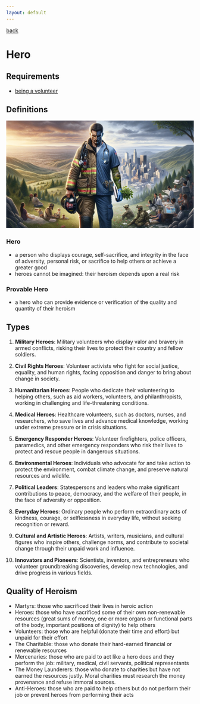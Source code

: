 ```yaml
---
layout: default
---
```

[back](./)

# Hero

## Requirements

- [being a volunteer](volunteer.html)

## Definitions

![Real Hero](images/real_hero.png)

### Hero

- a person who displays courage, self-sacrifice, and integrity in the face of adversity, personal risk, or sacrifice to help others or achieve a greater good
- heroes cannot be imagined: their heroism depends upon a real risk

### Provable Hero

- a hero who can provide evidence or verification of the quality and quantity of their heroism

## Types

1. **Military Heroes**: Military volunteers who display valor and bravery in armed conflicts, risking their lives to protect their country and fellow soldiers.

2. **Civil Rights Heroes**: Volunteer activists who fight for social justice, equality, and human rights, facing opposition and danger to bring about change in society.

3. **Humanitarian Heroes**: People who dedicate their volunteering to helping others, such as aid workers, volunteers, and philanthropists, working in challenging and life-threatening conditions.

4. **Medical Heroes**: Healthcare volunteers, such as doctors, nurses, and researchers, who save lives and advance medical knowledge, working under extreme pressure or in crisis situations.

5. **Emergency Responder Heroes**: Volunteer firefighters, police officers, paramedics, and other emergency responders who risk their lives to protect and rescue people in dangerous situations.

6. **Environmental Heroes**: Individuals who advocate for and take action to protect the environment, combat climate change, and preserve natural resources and wildlife.

7. **Political Leaders**: Statespersons and leaders who make significant contributions to peace, democracy, and the welfare of their people, in the face of adversity or opposition.

8. **Everyday Heroes**: Ordinary people who perform extraordinary acts of kindness, courage, or selflessness in everyday life, without seeking recognition or reward.

9. **Cultural and Artistic Heroes**: Artists, writers, musicians, and cultural figures who inspire others, challenge norms, and contribute to societal change through their unpaid work and influence.

10. **Innovators and Pioneers**: Scientists, inventors, and entrepreneurs who volunteer groundbreaking discoveries, develop new technologies, and drive progress in various fields.


## Quality of Heroism

- Martyrs: those who sacrificed their lives in heroic action
- Heroes: those who have sacrificed some of their own non-renewable resources (great sums of money, one or more organs or functional parts of the body, important positions of dignity) to help others
- Volunteers: those who are helpful (donate their time and effort) but unpaid for their effort
- The Charitable: those who donate their hard-earned financial or renewable resources
- Mercenaries: those who are paid to act like a hero does and they perform the job: military, medical, civil servants, political representants
- The Money Launderers: those who donate to charities but have not earned the resources justly. Moral charities must research the money provenance and refuse immoral sources.
- Anti-Heroes: those who are paid to help others but do not perform their job or prevent heroes from performing their acts